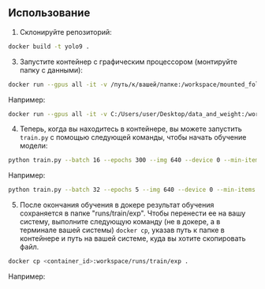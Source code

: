 ## Использование

1. Склонируйте репозиторий:

```bash
docker build -t yolo9 .
```

3. Запустите контейнер с графическим процессором (монтируйте папку с данными):

```bash
docker run --gpus all -it -v /путь/к/вашей/папке:/workspace/mounted_folder yolo9
```

Например:
 ```bash
docker run --gpus all -it -v C:/Users/user/Desktop/data_and_weight:/workspace/mounted_folder yolo9
```


4. Теперь, когда вы находитесь в контейнере, вы можете запустить `train.py` с помощью следующей команды, чтобы начать обучение модели:

```bash
python train.py --batch 16 --epochs 300 --img 640 --device 0 --min-items 0 --data path/to/data.yaml --weights path/to/weights.pt --cfg models/detect/gelan-c.yaml --hyp hyp.scratch-high.yaml
```

Например:
```bash
python train.py --batch 32 --epochs 5 --img 640 --device 0 --min-items 0 --data mounted_folder/data/data.yaml --project mounted_folder/ --weights mounted_folder/gelan-c.pt --cfg models/detect/gelan-c.yaml --hyp hyp.scratch-high.yaml --workers 0
```

5. После окончания обучения в докере результат обучения сохраняется в папке "runs/train/exp". Чтобы перенести ее на вашу систему, выполните следующую команду (не в докере, а в терминале вашей системы) `docker cp`, указав путь к папке в контейнере и путь на вашей системе, куда вы хотите скопировать файл.

```bash
docker cp <container_id>:workspace/runs/train/exp .
```

Например:

